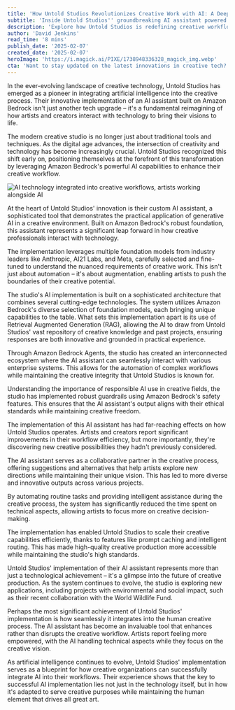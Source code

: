 ```yaml
---
title: 'How Untold Studios Revolutionizes Creative Work with AI: A Deep Dive into Their Amazon Bedrock Implementation'
subtitle: 'Inside Untold Studios'' groundbreaking AI assistant powered by Amazon Bedrock'
description: 'Explore how Untold Studios is redefining creative workflows with their innovative AI assistant using Amazon Bedrock. Discover how they empower artists by integrating AI technology, maintaining creativity while improving efficiency in the modern studio environment.'
author: 'David Jenkins'
read_time: '8 mins'
publish_date: '2025-02-07'
created_date: '2025-02-07'
heroImage: 'https://i.magick.ai/PIXE/1738948336328_magick_img.webp'
cta: 'Want to stay updated on the latest innovations in creative tech? Follow us on LinkedIn for exclusive insights into how leading studios like Untold are reshaping the future of creative work!'
---
```


In the ever-evolving landscape of creative technology, Untold Studios has emerged as a pioneer in integrating artificial intelligence into the creative process. Their innovative implementation of an AI assistant built on Amazon Bedrock isn't just another tech upgrade – it's a fundamental reimagining of how artists and creators interact with technology to bring their visions to life.

The modern creative studio is no longer just about traditional tools and techniques. As the digital age advances, the intersection of creativity and technology has become increasingly crucial. Untold Studios recognized this shift early on, positioning themselves at the forefront of this transformation by leveraging Amazon Bedrock's powerful AI capabilities to enhance their creative workflow.

![AI technology integrated into creative workflows, artists working alongside AI](https://i.magick.ai/PIXE/1738948336332_magick_img.webp)

At the heart of Untold Studios' innovation is their custom AI assistant, a sophisticated tool that demonstrates the practical application of generative AI in a creative environment. Built on Amazon Bedrock's robust foundation, this assistant represents a significant leap forward in how creative professionals interact with technology.

The implementation leverages multiple foundation models from industry leaders like Anthropic, AI21 Labs, and Meta, carefully selected and fine-tuned to understand the nuanced requirements of creative work. This isn't just about automation – it's about augmentation, enabling artists to push the boundaries of their creative potential.

The studio's AI implementation is built on a sophisticated architecture that combines several cutting-edge technologies. The system utilizes Amazon Bedrock's diverse selection of foundation models, each bringing unique capabilities to the table. What sets this implementation apart is its use of Retrieval Augmented Generation (RAG), allowing the AI to draw from Untold Studios' vast repository of creative knowledge and past projects, ensuring responses are both innovative and grounded in practical experience.

Through Amazon Bedrock Agents, the studio has created an interconnected ecosystem where the AI assistant can seamlessly interact with various enterprise systems. This allows for the automation of complex workflows while maintaining the creative integrity that Untold Studios is known for.

Understanding the importance of responsible AI use in creative fields, the studio has implemented robust guardrails using Amazon Bedrock's safety features. This ensures that the AI assistant's output aligns with their ethical standards while maintaining creative freedom.

The implementation of this AI assistant has had far-reaching effects on how Untold Studios operates. Artists and creators report significant improvements in their workflow efficiency, but more importantly, they're discovering new creative possibilities they hadn't previously considered.

The AI assistant serves as a collaborative partner in the creative process, offering suggestions and alternatives that help artists explore new directions while maintaining their unique vision. This has led to more diverse and innovative outputs across various projects.

By automating routine tasks and providing intelligent assistance during the creative process, the system has significantly reduced the time spent on technical aspects, allowing artists to focus more on creative decision-making.

The implementation has enabled Untold Studios to scale their creative capabilities efficiently, thanks to features like prompt caching and intelligent routing. This has made high-quality creative production more accessible while maintaining the studio's high standards.

Untold Studios' implementation of their AI assistant represents more than just a technological achievement – it's a glimpse into the future of creative production. As the system continues to evolve, the studio is exploring new applications, including projects with environmental and social impact, such as their recent collaboration with the World Wildlife Fund.

Perhaps the most significant achievement of Untold Studios' implementation is how seamlessly it integrates into the human creative process. The AI assistant has become an invaluable tool that enhances rather than disrupts the creative workflow. Artists report feeling more empowered, with the AI handling technical aspects while they focus on the creative vision.

As artificial intelligence continues to evolve, Untold Studios' implementation serves as a blueprint for how creative organizations can successfully integrate AI into their workflows. Their experience shows that the key to successful AI implementation lies not just in the technology itself, but in how it's adapted to serve creative purposes while maintaining the human element that drives all great art.